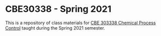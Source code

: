 # CBE30338 - Spring 2021

This is a repository of class materials for [CBE 303338 Chemical Process Control](http://jckantor.github.io/cbe30338-2021/) taught during the Spring 2021 semester.